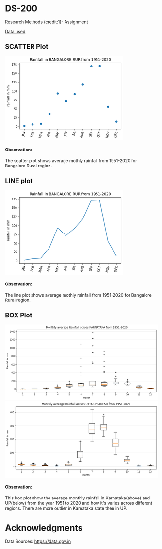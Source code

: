 # DS-200
Research Methods (credit:1)- Assignment
<p>
<a href="https://data.gov.in/catalog/district-rainfall-normal-mm-monthly-seasonal-and-annual-data-period-1951-2000?filters%5Bfield_catalog_reference%5D=87155&format=json&offset=0&limit=6&sort%5Bcreated%5D=desc" target="_blank"> Data used</a> 
</p>

## SCATTER Plot
![stack Overflow](https://raw.githubusercontent.com/amrajak/DS-200/main/plot/scatter.png)
#### Observation: 
The scatter plot shows average mothly rainfall from 1951-2020 for Bangalore Rural region.

## LINE plot
![stack Overflow](https://raw.githubusercontent.com/amrajak/DS-200/main/plot/line.png)
#### Observation: 
The line plot shows average mothly rainfall from 1951-2020 for Bangalore Rural region.

## BOX Plot
![stack Overflow](https://raw.githubusercontent.com/amrajak/DS-200/main/plot/box1.png)
![stack Overflow](https://raw.githubusercontent.com/amrajak/DS-200/main/plot/box2.png)

#### Observation: 
This box plot show the average monthly rainfall in Karnataka(above) and UP(below) from the year 1951 to 2020 and how it's varies across different regions. There are more outlier in Karnataka state then in UP.


# Acknowledgments
Data Sources: https://data.gov.in

